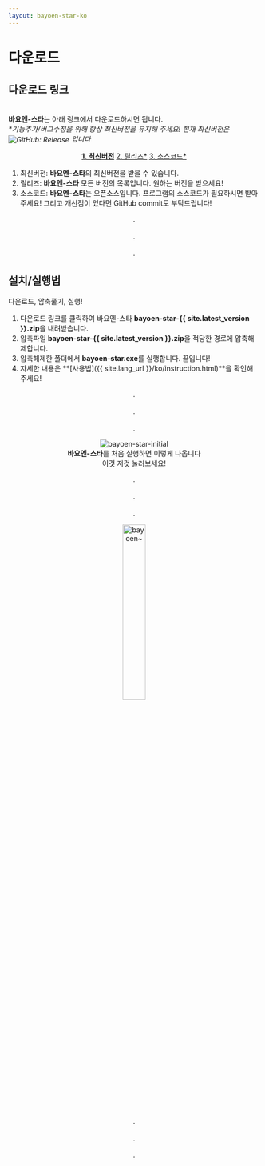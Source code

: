 ```yaml
---
layout: bayoen-star-ko
---
```


# 다운로드

## 다운로드 링크
<br/> **바요엔-스타**는 아래 링크에서 다운로드하시면 됩니다.
<br/> <i>*기능추가/버그수정을 위해 항상 최신버전을 유지해 주세요! 현재 최신버전은 <span><img src="https://img.shields.io/github/release/bayoen/bayoen-star-exe.svg?style=flat-square" style="vertical-align: middle;" alt="GitHub: Release"></span> 입니다</i>

<p align="center">
    <a href="https://github.com/bayoen/bayoen-star-exe/releases/download/{{ site.latest_version }}/bayoen-star-{{ site.latest_version }}.zip" class="in-glow-btn"><strong>1. 최신버전</strong></a>
    <a href="https://github.com/bayoen/bayoen-star-exe/releases" target="_blank" class="in-btn">2. 릴리즈*</a>
    <a href="https://github.com/bayoen/bayoen-star-exe" target="_blank" class="in-btn">3. 소스코드*</a>
</p>

1. 최신버전: **바요엔-스타**의 최신버전을 받을 수 있습니다.    
2. 릴리즈: **바요엔-스타** 모든 버전의 목록입니다. 원하는 버전을 받으세요!
3. 소스코드: **바요엔-스타**는 오픈소스입니다. 프로그램의 소스코드가 필요하시면 받아주세요! 그리고 개선점이 있다면 GitHub commit도 부탁드립니다!

<p align="center">
.<br/><br/>
.<br/><br/>
.
</p>

## 설치/실행법

다운로드, 압축풀기, 실행!

1. 다운로드 링크를 클릭하여 바요엔-스타 **bayoen-star-{{ site.latest_version }}.zip**을 내려받습니다.
2. 압축파일 **bayoen-star-{{ site.latest_version }}.zip**을 적당한 경로에 압축해제합니다.
3. 압축해제한 폴더에서 **bayoen-star.exe**를 실행합니다. 끝입니다!
4. 자세한 내용은 **[사용법]({{ site.lang_url }}/ko/instruction.html)**을 확인해 주세요!

<p align="center">
.<br/><br/>
.<br/><br/>
.
</p>

<p align="center">
    <img src="{{ site.lang_url }}/res/bayoen-star-initial.png" class="shadow-box" alt="bayoen-star-initial"/>
    <br/><span><strong>바요엔-스타</strong>를 처음 실행하면 이렇게 나옵니다</span>
    <br/><span>이것 저것 눌러보세요!</span>
</p>

<p align="center">
.<br/><br/>
.<br/><br/>
.
</p>

<p align="center">
   <img src="{{ site.lang_url }}/res/dailycarbuncle_kirbuncle.png" class="box" width="30%" alt="bayoen~"/>
</p>

<p align="center">
.<br/><br/>
.<br/><br/>
.
</p>
